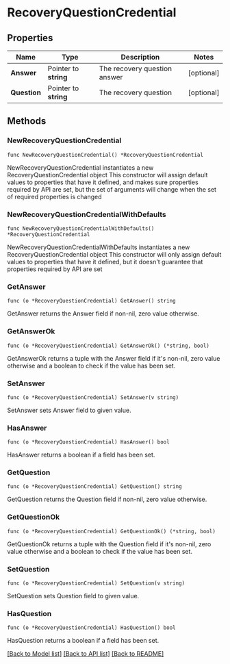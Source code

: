 # RecoveryQuestionCredential

## Properties

Name | Type | Description | Notes
------------ | ------------- | ------------- | -------------
**Answer** | Pointer to **string** | The recovery question answer | [optional] 
**Question** | Pointer to **string** | The recovery question | [optional] 

## Methods

### NewRecoveryQuestionCredential

`func NewRecoveryQuestionCredential() *RecoveryQuestionCredential`

NewRecoveryQuestionCredential instantiates a new RecoveryQuestionCredential object
This constructor will assign default values to properties that have it defined,
and makes sure properties required by API are set, but the set of arguments
will change when the set of required properties is changed

### NewRecoveryQuestionCredentialWithDefaults

`func NewRecoveryQuestionCredentialWithDefaults() *RecoveryQuestionCredential`

NewRecoveryQuestionCredentialWithDefaults instantiates a new RecoveryQuestionCredential object
This constructor will only assign default values to properties that have it defined,
but it doesn't guarantee that properties required by API are set

### GetAnswer

`func (o *RecoveryQuestionCredential) GetAnswer() string`

GetAnswer returns the Answer field if non-nil, zero value otherwise.

### GetAnswerOk

`func (o *RecoveryQuestionCredential) GetAnswerOk() (*string, bool)`

GetAnswerOk returns a tuple with the Answer field if it's non-nil, zero value otherwise
and a boolean to check if the value has been set.

### SetAnswer

`func (o *RecoveryQuestionCredential) SetAnswer(v string)`

SetAnswer sets Answer field to given value.

### HasAnswer

`func (o *RecoveryQuestionCredential) HasAnswer() bool`

HasAnswer returns a boolean if a field has been set.

### GetQuestion

`func (o *RecoveryQuestionCredential) GetQuestion() string`

GetQuestion returns the Question field if non-nil, zero value otherwise.

### GetQuestionOk

`func (o *RecoveryQuestionCredential) GetQuestionOk() (*string, bool)`

GetQuestionOk returns a tuple with the Question field if it's non-nil, zero value otherwise
and a boolean to check if the value has been set.

### SetQuestion

`func (o *RecoveryQuestionCredential) SetQuestion(v string)`

SetQuestion sets Question field to given value.

### HasQuestion

`func (o *RecoveryQuestionCredential) HasQuestion() bool`

HasQuestion returns a boolean if a field has been set.


[[Back to Model list]](../README.md#documentation-for-models) [[Back to API list]](../README.md#documentation-for-api-endpoints) [[Back to README]](../README.md)


